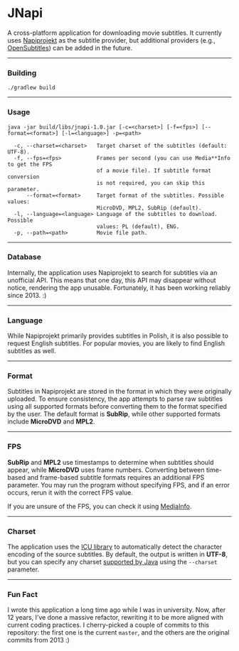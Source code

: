 # JNapi

A cross-platform application for downloading movie subtitles. It currently
uses [Napiprojekt](https://www.napiprojekt.pl) as the subtitle provider, but additional providers
(e.g., [OpenSubtitles](https://www.opensubtitles.org)) can be added in the future.

------------------------------------------------------------------------------

### Building
```
./gradlew build
```

------------------------------------------------------------------------------

### Usage

```
java -jar build/libs/jnapi-1.0.jar [-c=<charset>] [-f=<fps>] [--format=<format>] [-l=<language>] -p=<path>

  -c, --charset=<charset>   Target charset of the subtitles (default: UTF-8).
  -f, --fps=<fps>           Frames per second (you can use Media**Info to get the FPS
                            of a movie file). If subtitle format conversion
                            is not required, you can skip this parameter.
      --format=<format>     Target format of the subtitles. Possible values:
                            MicroDVD, MPL2, SubRip (default).
  -l, --language=<language> Language of the subtitles to download. Possible
                            values: PL (default), ENG.
  -p, --path=<path>         Movie file path.

```

------------------------------------------------------------------------------

### Database

Internally, the application uses Napiprojekt to search for subtitles via an unofficial API.
This means that one day, this API may disappear without notice, rendering the app unusable.
Fortunately, it has been working reliably since 2013. :)

------------------------------------------------------------------------------

### Language

While Napiprojekt primarily provides subtitles in Polish, it is also possible to request English subtitles.
For popular movies, you are likely to find English subtitles as well.

------------------------------------------------------------------------------

### Format

Subtitles in Napiprojekt are stored in the format in which they were originally uploaded.
To ensure consistency, the app attempts to parse raw subtitles using all supported formats before converting them to the
format specified by the user.
The default format is **SubRip**, while other supported formats include **MicroDVD** and **MPL2**.

------------------------------------------------------------------------------

### FPS

**SubRip** and **MPL2** use timestamps to determine when subtitles should appear, while **MicroDVD** uses frame numbers.
Converting between time-based and frame-based subtitle formats requires an additional FPS parameter.
You may run the program without specifying FPS, and if an error occurs, rerun it with the correct FPS value.

If you are unsure of the FPS, you can check it using [MediaInfo](https://mediaarea.net/en/MediaInfo).

------------------------------------------------------------------------------

### Charset

The application uses the [ICU library](https://unicode-org.github.io/icu/userguide/icu4j/) to automatically detect the
character encoding of the source subtitles. By default, the output is written in **UTF-8**, but you can specify any
charset [supported by Java](https://docs.oracle.com/javase/8/docs/technotes/guides/intl/encoding.doc.html) using the
`--charset` parameter.

------------------------------------------------------------------------------

### Fun Fact

I wrote this application a long time ago while I was in university. Now, after 12 years, I’ve done a massive refactor,
rewriting it to be more aligned with current coding practices. I cherry-picked a couple of commits to this repository:
the first one is the current `master`, and the others are the original commits from 2013 :)